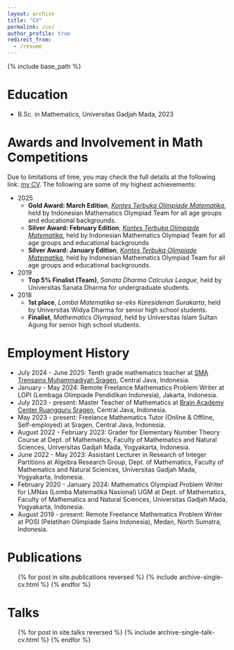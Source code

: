 ```yaml
---
layout: archive
title: "CV"
permalink: /cv/
author_profile: true
redirect_from:
  - /resume
---
```


{% include base_path %}

Education
======
* B.Sc. in Mathematics, Universitas Gadjah Mada, 2023



Awards and Involvement in Math Competitions
======
Due to limitations of time, you may check the full details at the following link: [my CV](https://github.com/agung-aldhi-prastya/agung-aldhi-prastya.github.io/blob/master/files/CV_ALDHI.pdf). 
The following are some of my highest achievements:
* 2025
  * **Gold Award: March Edition**, [_Kontes Terbuka Olimpiade Matematika_](https://ktom-tomi.or.id/contests/140-kto-matematika-maret-2025), held by Indonesian Mathematics Olympiad Team for all age groups and educational backgrounds.
  * **Silver Award: February Edition**, [_Kontes Terbuka Olimpiade Matematika_](https://ktom-tomi.or.id/contests/139-kto-matematika-februari-2025), held by Indonesian Mathematics Olympiad Team for all age groups and educational backgrounds
  * **Silver Award: January Edition**, [_Kontes Terbuka Olimpiade Matematika_](https://ktom-tomi.or.id/contests/138-kto-matematika-januari-2025), held by Indonesian Mathematics Olympiad Team for all age groups and educational backgrounds.
* 2019
  * **Top 5% Finalist (Team)**, _Sanata Dharma Calculus League_, held by Universitas Sanata Dharma for undergraduate students.
* 2018
  * **1st place**, _Lomba Matematika se-eks Karesidenan Surakarta_, held by Universitas Widya Dharma for senior high school students.
  * **Finalist**, _Mathematics Olympiad_, held by Universitas Islam Sultan Agung for senior high school students.




Employment History
======
* July 2024 - June 2025: Tenth grade mathematics teacher at [SMA Trensains Muhammadiyah Sragen](http://s.id/trensains_srg), Central Java, Indonesia.
* January - May 2024: Remote Freelance Mathematics Problem Writer at LOPI (Lembaga Olimpiade Pendidikan Indonesia), Jakarta, Indonesia.
* July 2023 - present: Master Teacher of Mathematics at [Brain Academy Center Ruangguru Sragen](linktr.ee/brainacademysragen), Central Java, Indonesia.
* May 2023 - present: Freelance Mathematics Tutor (Online & Offline, Self-employed) at Sragen, Central Java, Indonesia.
* August 2022 - February 2023: Grader for Elementary Number Theory Course at Dept. of Mathematics, Faculty of Mathematics and Natural Sciences, Universitas Gadjah Mada, Yogyakarta, Indonesia.
* June 2022 - May 2023: Assistant Lecturer in Research of Integer Partitions at Algebra Research Group, Dept. of Mathematics, Faculty of Mathematics and Natural Sciences, Universitas Gadjah Mada, Yogyakarta, Indonesia.
* February 2020 - January 2024: Mathematics Olympiad Problem Writer for LMNas (Lomba Matematika Nasional) UGM at Dept. of Mathematics, Faculty of Mathematics and Natural Sciences, Universitas Gadjah Mada, Yogyakarta, Indonesia.
* August 2019 - present: Remote Freelance Mathematics Problem Writer at POSI (Pelatihan Olimpiade Sains Indonesia), Medan, North Sumatra, Indonesia.



Publications
======
  <ul>{% for post in site.publications reversed %}
    {% include archive-single-cv.html %}
  {% endfor %}</ul>



Talks
======
  <ul>{% for post in site.talks reversed %}
    {% include archive-single-talk-cv.html  %}
  {% endfor %}</ul>
